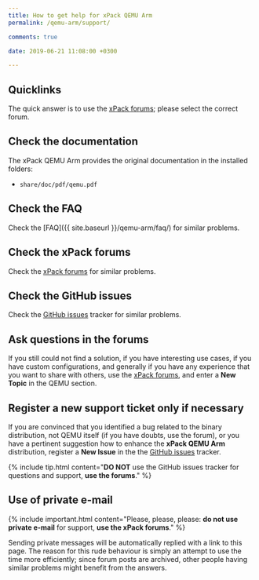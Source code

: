 ```yaml
---
title: How to get help for xPack QEMU Arm
permalink: /qemu-arm/support/

comments: true

date: 2019-06-21 11:08:00 +0300

---
```


## Quicklinks

The quick answer is to use the
[xPack forums](https://www.tapatalk.com/groups/xpack/); please select
the correct forum.

## Check the documentation

The xPack QEMU Arm provides the original documentation in the
installed folders:

- `share/doc/pdf/qemu.pdf`

## Check the FAQ

Check the [FAQ]({{ site.baseurl }}/qemu-arm/faq/)
for similar problems.

## Check the xPack forums

Check the [xPack forums](https://www.tapatalk.com/groups/xpack/) for
similar problems.

## Check the GitHub issues

Check the
[GitHub issues](https://github.com/xpack-dev-tools/qemu-arm-xpack/issues/)
tracker for similar problems.

## Ask questions in the forums

If you still could not find a solution, if you have interesting use
cases, if you have custom configurations, and generally if you have
any experience that you want to share with others, use the
[xPack forums](https://www.tapatalk.com/groups/xpack/),
and enter a **New Topic** in the QEMU section.

## Register a new support ticket only if necessary

If you are convinced that you identified a bug related to the binary
distribution, not QEMU itself (if you have doubts, use the forum),
or you have a pertinent suggestion how to enhance the **xPack QEMU Arm**
distribution, register a **New Issue** in the the
[GitHub issues](https://github.com/xpack-dev-tools/qemu-arm-xpack/issues/)
tracker.

{% include tip.html content="**DO NOT** use the GitHub issues tracker
for questions and support, **use the forums**." %}

## Use of private e-mail

{% include important.html content="Please, please, please: **do not use
private e-mail** for support, **use the xPack forums**." %}

Sending private messages will be automatically replied with
a link to this page.
The reason for this rude behaviour is simply an attempt to use
the time more efficiently; since forum posts are archived, other people
having similar problems might benefit from the answers.
